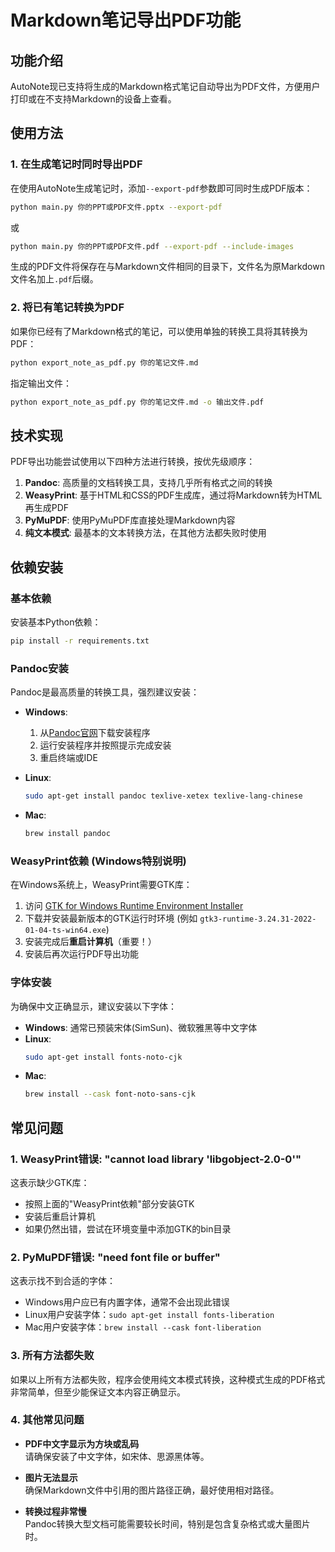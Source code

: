# Markdown笔记导出PDF功能

## 功能介绍

AutoNote现已支持将生成的Markdown格式笔记自动导出为PDF文件，方便用户打印或在不支持Markdown的设备上查看。

## 使用方法

### 1. 在生成笔记时同时导出PDF

在使用AutoNote生成笔记时，添加`--export-pdf`参数即可同时生成PDF版本：

```bash
python main.py 你的PPT或PDF文件.pptx --export-pdf
```

或

```bash
python main.py 你的PPT或PDF文件.pdf --export-pdf --include-images
```

生成的PDF文件将保存在与Markdown文件相同的目录下，文件名为原Markdown文件名加上`.pdf`后缀。

### 2. 将已有笔记转换为PDF

如果你已经有了Markdown格式的笔记，可以使用单独的转换工具将其转换为PDF：

```bash
python export_note_as_pdf.py 你的笔记文件.md
```

指定输出文件：

```bash
python export_note_as_pdf.py 你的笔记文件.md -o 输出文件.pdf
```

## 技术实现

PDF导出功能尝试使用以下四种方法进行转换，按优先级顺序：

1. **Pandoc**: 高质量的文档转换工具，支持几乎所有格式之间的转换
2. **WeasyPrint**: 基于HTML和CSS的PDF生成库，通过将Markdown转为HTML再生成PDF
3. **PyMuPDF**: 使用PyMuPDF库直接处理Markdown内容
4. **纯文本模式**: 最基本的文本转换方法，在其他方法都失败时使用

## 依赖安装

### 基本依赖

安装基本Python依赖：

```bash
pip install -r requirements.txt
```

### Pandoc安装

Pandoc是最高质量的转换工具，强烈建议安装：

- **Windows**: 
  1. 从[Pandoc官网](https://pandoc.org/installing.html)下载安装程序
  2. 运行安装程序并按照提示完成安装
  3. 重启终端或IDE

- **Linux**: 
  ```bash
  sudo apt-get install pandoc texlive-xetex texlive-lang-chinese
  ```

- **Mac**: 
  ```bash
  brew install pandoc
  ```

### WeasyPrint依赖 (Windows特别说明)

在Windows系统上，WeasyPrint需要GTK库：

1. 访问 [GTK for Windows Runtime Environment Installer](https://github.com/tschoonj/GTK-for-Windows-Runtime-Environment-Installer/releases)
2. 下载并安装最新版本的GTK运行时环境 (例如 `gtk3-runtime-3.24.31-2022-01-04-ts-win64.exe`)
3. 安装完成后**重启计算机**（重要！）
4. 安装后再次运行PDF导出功能

### 字体安装

为确保中文正确显示，建议安装以下字体：

- **Windows**: 通常已预装宋体(SimSun)、微软雅黑等中文字体
- **Linux**: 
  ```bash
  sudo apt-get install fonts-noto-cjk
  ```
- **Mac**: 
  ```bash
  brew install --cask font-noto-sans-cjk
  ```

## 常见问题

### 1. WeasyPrint错误: "cannot load library 'libgobject-2.0-0'"

这表示缺少GTK库：
- 按照上面的"WeasyPrint依赖"部分安装GTK
- 安装后重启计算机
- 如果仍然出错，尝试在环境变量中添加GTK的bin目录

### 2. PyMuPDF错误: "need font file or buffer"

这表示找不到合适的字体：
- Windows用户应已有内置字体，通常不会出现此错误
- Linux用户安装字体：`sudo apt-get install fonts-liberation`
- Mac用户安装字体：`brew install --cask font-liberation`

### 3. 所有方法都失败

如果以上所有方法都失败，程序会使用纯文本模式转换，这种模式生成的PDF格式非常简单，但至少能保证文本内容正确显示。

### 4. 其他常见问题

- **PDF中文字显示为方块或乱码**  
  请确保安装了中文字体，如宋体、思源黑体等。

- **图片无法显示**  
  确保Markdown文件中引用的图片路径正确，最好使用相对路径。

- **转换过程非常慢**  
  Pandoc转换大型文档可能需要较长时间，特别是包含复杂格式或大量图片时。 